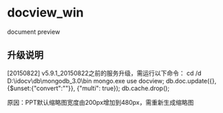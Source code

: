 docview_win
===========

document preview

## 升级说明

[20150822]
v5.9.1_20150822之前的服务升级，需运行以下命令：
cd /d D:\idocv\db\mongodb_3.0\bin
mongo.exe
use docview;
db.doc.update({}, {$unset:{"convert":""}}, {"multi": true});
db.cache.drop();

原因：PPT默认缩略图宽度由200px增加到480px，需重新生成缩略图
